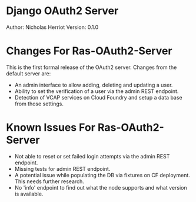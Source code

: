 Django OAuth2 Server
====================

Author: Nicholas Herriot
Version: 0.1.0

Changes For Ras-OAuth2-Server
=============================

This is the first formal release of the OAuth2 server. Changes from the default server are:

* An admin interface to allow adding, deleting and updating a user.
* Ability to set the verification of a user via the admin REST endpoint.
* Detection of VCAP services on Cloud Foundry and setup a data base from those settings.

 
Known Issues For Ras-OAuth2-Server
==================================

* Not able to reset or set failed login attempts via the admin REST endpoint.
* Missing tests for admin REST endpoint.
* A potential issue while populating the DB via fixtures on CF deployment. This needs further research.
* No 'info' endpoint to find out what the node supports and what version is available. 

